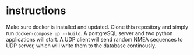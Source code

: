 # instructions

Make sure docker is installed and updated. Clone this repository and simply run `docker-compose up --build`.
A postgreSQL server and two python applications will start. A UDP client will send random NMEA sequences to UDP server, which will write them to the database continously.
